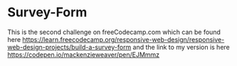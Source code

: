 # Survey-Form
This is the second challenge on freeCodecamp.com which can be found here https://learn.freecodecamp.org/responsive-web-design/responsive-web-design-projects/build-a-survey-form and the link to my version is here https://codepen.io/mackenzieweaver/pen/EJMmmz
